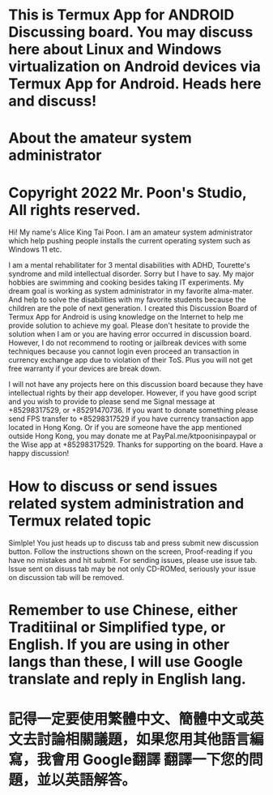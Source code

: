 # This is Termux App for ANDROID Discussing board.  You may discuss here about Linux and Windows virtualization on Android devices via Termux App for Android. Heads here and discuss!  

# About the amateur system administrator


# Copyright 2022 Mr. Poon's Studio, All rights reserved. 

Hi! My name's Alice King Tai Poon. I am an amateur system administrator which help pushing people installs the current operating system such as Windows 11 etc. 

I am a mental rehabilitater for 3 mental disabilities with ADHD, Tourette's syndrome and mild intellectual disorder. Sorry but I have to say. 
My major hobbies are swimming and cooking besides taking IT experiments. 
My dream goal is working as system administrator in my favorite alma-mater. And help to solve the disabilities with my favorite students because the children are the pole of next generation. 
I created this Discussion Board of Termux App for Android is using knowledge on the Internet to help me provide solution to achieve my goal. 
Please don't hesitate to provide the solution when I am or you are having error occurred in discussion board. 
However, I do not recommend to rooting or jailbreak devices with some techniques because you cannot login even proceed an transaction in currency exchange app due to violation of their ToS. Plus you will not get free warranty if your devices are break down. 

I will not have any projects here on this discussion board because they have intellectual rights by their app developer. However, if you have good script and you wish to provide to please send me Signal message at +85298317529, or +85291470736. 
If you want to donate something please send FPS transfer to +85298317529 if you have currency transaction app located in Hong Kong. 
Or if you are someone have the app mentioned outside Hong Kong, you may donate me at PayPal.me/ktpoonisinpaypal or the Wise app at +85298317529. 
Thanks for supporting on the board. Have a happy  discussion! 

# How to discuss or send issues related system administration and Termux related topic

Simlple! You just heads up to discuss tab and press submit new discussion button. Follow the instructions shown on the screen, Proof-reading if you have no mistakes and hit submit. For sending issues, please use issue tab. Issue sent on disuss tab may be not only CD-ROMed, seriously your issue on discussion tab will be removed.

# Remember to use Chinese, either Traditiinal or Simplified type, or English. If you are using in other langs than these, I will use Google translate and reply in English lang.

# 記得一定要使用繁體中文、簡體中文或英文去討論相關議題，如果您用其他語言編寫，我會用 Google翻譯 翻譯一下您的問題，並以英語解答。
